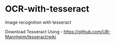 # OCR-with-tesseract
Image recognition with tesseract

Download Tesseract Using - https://github.com/UB-Mannheim/tesseract/wiki
